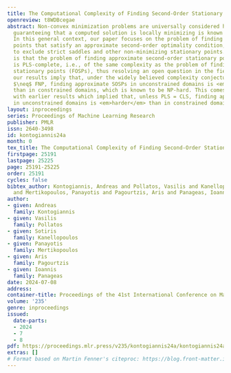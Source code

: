```yaml
---
title: The Computational Complexity of Finding Second-Order Stationary Points
openreview: t8WDBcegae
abstract: Non-convex minimization problems are universally considered hard, and even
  guaranteeing that a computed solution is locally minimizing is known to be NP-hard.
  In this general context, our paper focuses on the problem of finding stationary
  points that satisfy an approximate second-order optimality condition, which serves
  to exclude strict saddles and other non-minimizing stationary points. Our main result
  is that the problem of finding approximate second-order stationary points (SOSPs)
  is PLS-complete, i.e., of the same complexity as the problem of finding first-order
  stationary points (FOSPs), thus resolving an open question in the field. In particular,
  our results imply that, under the widely believed complexity conjecture that PLS
  $\neq$ FNP, finding approximate SOSPs in unconstrained domains is <em>easier</em>
  than in constrained domains, which is known to be NP-hard. This comes in stark contrast
  with earlier results which implied that, unless PLS = CLS, finding approximate FOSPs
  in unconstrained domains is <em>harder</em> than in constrained domains.
layout: inproceedings
series: Proceedings of Machine Learning Research
publisher: PMLR
issn: 2640-3498
id: kontogiannis24a
month: 0
tex_title: The Computational Complexity of Finding Second-Order Stationary Points
firstpage: 25191
lastpage: 25225
page: 25191-25225
order: 25191
cycles: false
bibtex_author: Kontogiannis, Andreas and Pollatos, Vasilis and Kanellopoulos, Sotiris
  and Mertikopoulos, Panayotis and Pagourtzis, Aris and Panageas, Ioannis
author:
- given: Andreas
  family: Kontogiannis
- given: Vasilis
  family: Pollatos
- given: Sotiris
  family: Kanellopoulos
- given: Panayotis
  family: Mertikopoulos
- given: Aris
  family: Pagourtzis
- given: Ioannis
  family: Panageas
date: 2024-07-08
address:
container-title: Proceedings of the 41st International Conference on Machine Learning
volume: '235'
genre: inproceedings
issued:
  date-parts:
  - 2024
  - 7
  - 8
pdf: https://proceedings.mlr.press/v235/kontogiannis24a/kontogiannis24a.pdf
extras: []
# Format based on Martin Fenner's citeproc: https://blog.front-matter.io/posts/citeproc-yaml-for-bibliographies/
---
```

